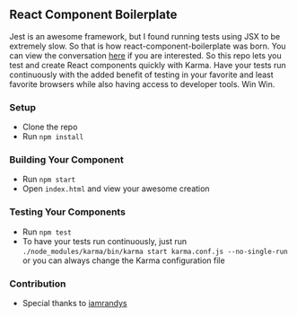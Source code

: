 ## React Component Boilerplate

Jest is an awesome framework, but I found running tests using JSX to be extremely slow. So that is how react-component-boilerplate was born. You can view the conversation [here](https://github.com/facebook/jest/issues/116) if you are interested. So this repo lets you test and create React components quickly with Karma. Have your tests run continuously with the added benefit of testing in your favorite and least favorite browsers while also having access to developer tools. Win Win.

### Setup

* Clone the repo
* Run `npm install`

### Building Your Component

* Run `npm start`
* Open `index.html` and view your awesome creation

### Testing Your Components

* Run `npm test`
* To have your  tests run continuously, just run `./node_modules/karma/bin/karma start karma.conf.js --no-single-run` or you can always change the Karma configuration file

### Contribution

* Special thanks to [iamrandys](https://github.com/iamrandys)
